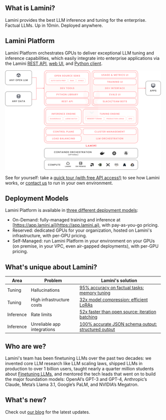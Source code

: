 ## What is Lamini?

Lamini provides the best LLM inference and tuning for the enterprise. Factual LLMs. Up in 10min. Deployed anywhere.

## Lamini Platform

Lamini Platform orchestrates GPUs to deliver exceptional LLM tuning and inference capabilities, which easily integrate into enterprise applications via the Lamini [REST API](rest_api/completions.md), [web UI](inference/playground.md), and [Python client](lamini_python_class/lamini.md). 

![Lamini overview](assets/lamini-overview.png)

See for yourself: take a [quick tour (with free API access!)](quick_start.md) to see how Lamini works, or [contact us](https://www.lamini.ai/contact) to run in your own environment.

## Deployment Models

Lamini Platform is available in [three different deployment models](https://www.lamini.ai/pricing):

- On-Demand: fully-managed training and inference at [https://app.lamini.ai](https://app.lamini.ai), with pay-as-you-go pricing.
- Reserved: dedicated GPUs for your organization, hosted on Lamini's infrastructure, with per-GPU pricing.
- Self-Managed: run Lamini Platform in your environment on your GPUs (on premise, in your VPC, even air-gapped deployments), with per-GPU pricing.

## What's unique about Lamini?

| Area | Problem | Lamini's solution |
|-|-|-|
| Tuning | Hallucinations | [95% accuracy on factual tasks: memory tuning](tuning/memory_tuning.md) |
| Tuning | High infrastructure costs | [32x model compression: efficient LoRAs](tuning/quick_start.md) |
| Inference | Rate limits | [52x faster than open source: iteration batching](https://www.usenix.org/conference/osdi22/presentation/yu) |
| Inference | Unreliable app integrations | [100% accurate JSON schema output: structured output](inference/json_output.md)|

## Who are we?

Lamini's team has been finetuning LLMs over the past two decades: we invented core LLM research like LLM scaling laws, shipped LLMs in production to over 1 billion users, taught nearly a quarter million students about [Finetuning LLMs](https://www.deeplearning.ai/short-courses/finetuning-large-language-models/), and mentored the tech leads that went on to build the major foundation models: OpenAI’s GPT-3 and GPT-4, Anthropic’s Claude, Meta’s Llama 3.1, Google’s PaLM, and NVIDIA’s Megatron.

## What's new?

Check out [our blog](https://www.lamini.ai/blog) for the latest updates.

<br><br>
